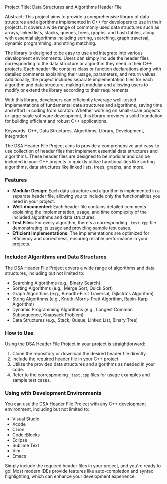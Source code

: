 
Project Title: Data Structures and Algorithms Header File

Abstract:
This project aims to provide a comprehensive library of data structures and algorithms implemented in C++ for developers to use in their projects. It covers a wide range of commonly used data structures such as arrays, linked lists, stacks, queues, trees, graphs, and hash tables, along with essential algorithms including sorting, searching, graph traversal, dynamic programming, and string matching.

The library is designed to be easy to use and integrate into various development environments. Users can simply include the header files corresponding to the data structure or algorithm they need in their C++ projects. Each header file contains class or function declarations along with detailed comments explaining their usage, parameters, and return values. Additionally, the project includes separate implementation files for each algorithm and data structure, making it modular and allowing users to modify or extend the library according to their requirements.

With this library, developers can efficiently leverage well-tested implementations of fundamental data structures and algorithms, saving time and effort in coding from scratch. Whether working on small-scale projects or large-scale software development, this library provides a solid foundation for building efficient and robust C++ applications.

Keywords: C++, Data Structures, Algorithms, Library, Development, Integration

The DSA Header File Project aims to provide a comprehensive and easy-to-use collection of header files that implement essential data structures and algorithms. These header files are designed to be modular and can be included in your C++ projects to quickly utilize functionalities like sorting algorithms, data structures like linked lists, trees, graphs, and more.

### Features

- **Modular Design**: Each data structure and algorithm is implemented in a separate header file, allowing you to include only the functionalities you need in your project.
- **Well-documented**: Each header file contains detailed comments explaining the implementation, usage, and time complexity of the included algorithms and data structures.
- **Test Files**: For every algorithm, there's a corresponding `_test.cpp` file demonstrating its usage and providing sample test cases.
- **Efficient Implementations**: The implementations are optimized for efficiency and correctness, ensuring reliable performance in your projects.

### Included Algorithms and Data Structures

The DSA Header File Project covers a wide range of algorithms and data structures, including but not limited to:

- Searching Algorithms (e.g., Binary Search)
- Sorting Algorithms (e.g., Merge Sort, Quick Sort)
- Graph Algorithms (e.g., Breadth-First Traversal, Dijkstra's Algorithm)
- String Algorithms (e.g., Knuth-Morris-Pratt Algorithm, Rabin-Karp Algorithm)
- Dynamic Programming Algorithms (e.g., Longest Common Subsequence, Knapsack Problem)
- Data Structures (e.g., Stack, Queue, Linked List, Binary Tree)

### How to Use

Using the DSA Header File Project in your project is straightforward:

1. Clone the repository or download the desired header file directly.
2. Include the required header file in your C++ project.
3. Utilize the provided data structures and algorithms as needed in your code.
4. Refer to the corresponding `_test.cpp` files for usage examples and sample test cases.

### Using with Development Environments

You can use the DSA Header File Project with any C++ development environment, including but not limited to:

- Visual Studio
- Xcode
- CLion
- Code::Blocks
- Eclipse
- Sublime Text
- Vim
- Emacs

Simply include the required header files in your project, and you're ready to go! Most modern IDEs provide features like auto-completion and syntax highlighting, which can enhance your development experience.

